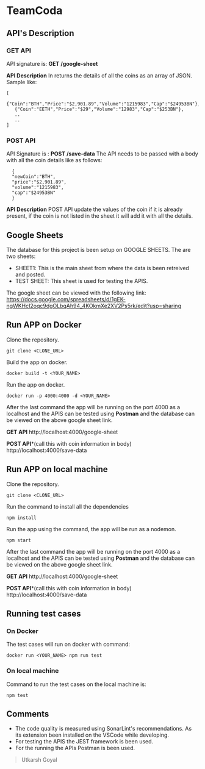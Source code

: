 # TeamCoda

## API's Description

### GET API
 API signature is: **GET /google-sheet**
 
 **API Description**
 In returns the details of all the coins as an array of JSON.
 Sample like:
 ```
[
    {"Coin":"BTH","Price":"$2,901.89","Volume":"1215983","Cap":"$24953BN"},
    {"Coin":"EETH","Price":"$29","Volume":"12983","Cap":"$253BN"},
    ..
    ..
]
```
### POST API
 API Signature is : **POST /save-data**
 The API needs to be passed with a body with all the coin details like as follows:
  ```
    {
    "newCoin":"BTH",
    "price":"$2,901.89",
    "volume":"1215983",
    "cap":"$24953BN"
    }
```
  **API Description**
POST API update the values of the coin if it is already present, if the coin is not listed in the sheet it will add it with all the details.

## Google Sheets

The database for this project is been setup on GOOGLE SHEETS.
The are two sheets:
- SHEET1: This is the main sheet from where the data is been retreived and posted.
- TEST SHEET: This sheet is used for testing the APIS.

The google sheet can be viewed with the following link:
https://docs.google.com/spreadsheets/d/1gEK-ngWKHcI2oqc9dgOLbqAh94_4KOkmXe2XV2Ps5rk/edit?usp=sharing

## Run APP on Docker
Clone the repository.
```
git clone <CLONE_URL>
```

Build the app on docker.
```
docker build -t <YOUR_NAME>
```

Run the app on docker.

```
docker run -p 4000:4000 -d <YOUR_NAME>
```

After the last command the app will be running on the port 4000 as a localhost and the APIS can be tested using **Postman** and the database can be viewed on the above google sheet link.

**GET API**
http://localhost:4000/google-sheet

**POST API***(call this with coin information in body)
http://localhost:4000/save-data


## Run APP on local machine
Clone the repository.
```
git clone <CLONE_URL>
```

Run the command to install all the dependencies
```
npm install
```

Run the app using the command, the app will be run as a nodemon.

```
npm start
```

After the last command the app will be running on the port 4000 as a localhost and the APIS can be tested using **Postman** and the database can be viewed on the above google sheet link.

**GET API**
http://localhost:4000/google-sheet

**POST API***(call this with coin information in body)
http://localhost:4000/save-data

## Running test cases
### On Docker
The test cases will run on docker with command:
```
docker run <YOUR_NAME> npm run test
```
### On local machine

Command to run the test cases on the local machine is:

```
npm test
```

## Comments
- The code quality is measured using SonarLint's recommendations. As its extension been installed on the VSCode while developing.
- For testing the APIS the JEST framework is been used.
- For the running the APIs Postman is been used.


>Utkarsh Goyal


